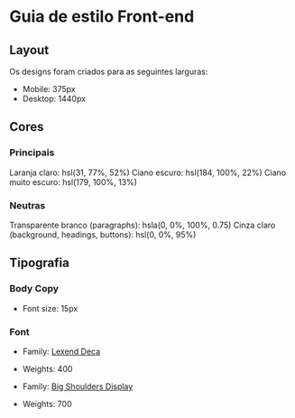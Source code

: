 # Guia de estilo Front-end

## Layout

Os designs foram criados para as seguintes larguras: 

- Mobile: 375px
- Desktop: 1440px

## Cores

### Principais

Laranja claro: hsl(31, 77%, 52%)
Ciano escuro: hsl(184, 100%, 22%)
Ciano muito escuro: hsl(179, 100%, 13%)

### Neutras

Transparente branco (paragraphs): hsla(0, 0%, 100%, 0.75)
Cinza claro (background, headings, buttons): hsl(0, 0%, 95%)

## Tipografia

### Body Copy

- Font size: 15px

### Font

- Family: [Lexend Deca](https://fonts.google.com/specimen/Lexend+Deca)
- Weights: 400

- Family: [Big Shoulders Display](https://fonts.google.com/specimen/Big+Shoulders+Display)
- Weights: 700

